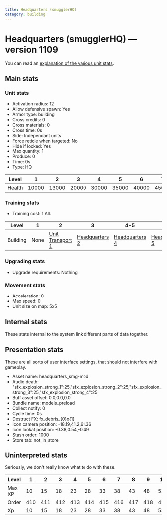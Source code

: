```yaml
---
title: Headquarters (smugglerHQ)
category: building
---
```


# Headquarters (smugglerHQ) — version 1109

You can read an [explanation  of the various unit stats](unitexplained.md).

## Main stats

### Unit stats

  * Activation radius: 12
  * Allow defensive spawn: Yes
  * Armor type: building
  * Cross credits: 0
  * Cross materials: 0
  * Cross time: 0s
  * Side: Independant units
  * Force reticle when targeted: No
  * Hide if locked: Yes
  * Max quantity: 1
  * Produce: 0
  * Time: 0s
  * Type: HQ

|Level |1    |2    |3    |4    |5    |6    |7    |8    |9    |10   |
|------|-----|-----|-----|-----|-----|-----|-----|-----|-----|-----|
|Health|10000|13000|20000|30000|35000|40000|45000|50000|55000|60000|


### Training stats

  * Training cost: 1 All.

|Level   |1   |2                                        |3                                |4-5                              |6                                |7                                |8                                |9                                |10                               |
|--------|----|-----------------------------------------|---------------------------------|---------------------------------|---------------------------------|---------------------------------|---------------------------------|---------------------------------|---------------------------------|
|Building|None|[Unit Transport 1](smugglerStarport.html)|[Headquarters 2](smugglerHQ.html)|[Headquarters 4](smugglerHQ.html)|[Headquarters 5](smugglerHQ.html)|[Headquarters 6](smugglerHQ.html)|[Headquarters 7](smugglerHQ.html)|[Headquarters 8](smugglerHQ.html)|[Headquarters 9](smugglerHQ.html)|


### Upgrading stats

  * Upgrade requirements: Nothing

### Movement stats

  * Acceleration: 0
  * Max speed: 0
  * Unit size on map: 5x5

## Internal stats

These stats internal to the system link different parts of data together.


## Presentation stats

These are all sorts of user interface settings, that should not interfere with gameplay.

  * Asset name: headquarters_smg-mod
  * Audio death: "sfx_explosion_strong_1":25,"sfx_explosion_strong_2":25,"sfx_explosion_strong_3":25,"sfx_explosion_strong_4":25
  * Buff asset offset: 0.0,0.0,0.0
  * Bundle name: models_preload
  * Collect notify: 0
  * Cycle time: 0s
  * Destruct FX: fx_debris_{0}x{1}
  * Icon camera position: -18.19,41.2,61.36
  * Icon lookat position: -0.38,0.54,-0.49
  * Stash order: 1000
  * Store tab: not_in_store

## Uninterpreted stats

Seriously, we don't really know what to do with these.

|Level |1  |2  |3  |4  |5  |6  |7  |8  |9  |10 |
|------|---|---|---|---|---|---|---|---|---|---|
|Max XP|10 |15 |18 |23 |28 |33 |38 |43 |48 |53 |
|Order |410|411|412|413|414|415|416|417|418|419|
|Xp    |10 |15 |18 |23 |28 |33 |38 |43 |48 |53 |


